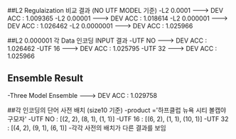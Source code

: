 
##L2 Regulaization 비교 결과 (NO UTF MODEL 기준)
  -L2 0.0001  		---> DEV ACC : 1.009365
  -L2 0.00001 		---> DEV ACC : 1.018614
  -L2 0.000001  	---> DEV ACC : 1.026462 
  -L2 0.0000001 	---> DEV ACC : 1.025966


##L2 0.000001 각 Data 인코딩 INPUT 결과
  -UTF NO ---> DEV ACC : 1.026462 
  -UTF 16 ---> DEV ACC : 1.025795
  -UTF 32 ---> DEV ACC : 1.025966


## Ensemble Result
  -Three Model Ensemble ---> DEV ACC : 1.029758


##각 인코딩의 단어 사전 배치 (size10 기준)
  -product ='하프클럽 뉴욕 시티 볼캡야구모자'
  -UTF NO : [(2, 2), (8, 1), (1, 1)]
  -UTF 16 : [(6, 2), (1, 1), (10, 1)]
  -UTF 32 : [(4, 2), (9, 1), (6, 1)]
  -각각 사전의 배치가 다른 결과를 보임
